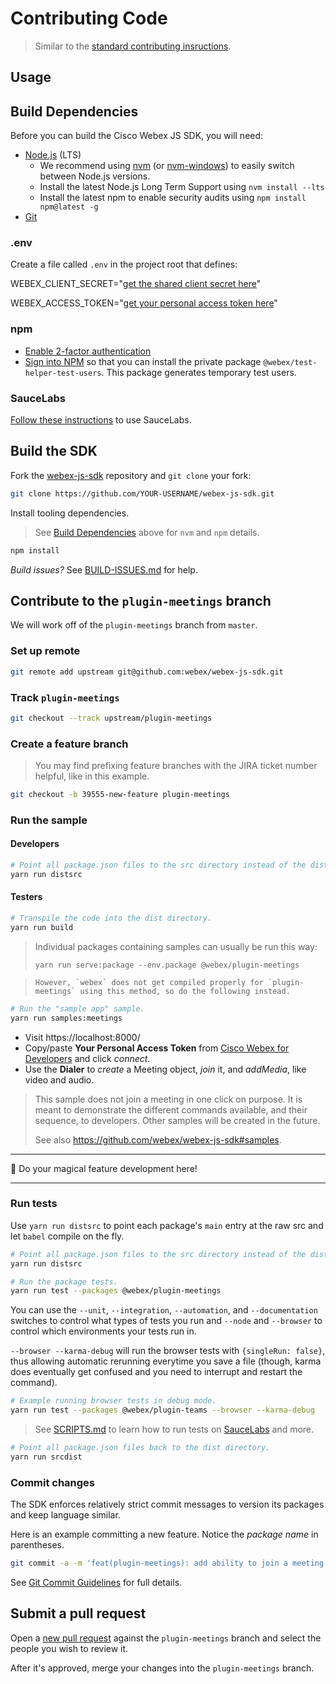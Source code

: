 # Contributing Code

> Similar to the [standard contributing insructions](https://github.com/webex/webex-js-sdk/blob/master/CONTRIBUTING.md#contributing-code).

## Usage

## Build Dependencies

Before you can build the Cisco Webex JS SDK, you will need:

- [Node.js](https://nodejs.org/) (LTS)
  - We recommend using [nvm](https://github.com/creationix/nvm) (or [nvm-windows](https://github.com/coreybutler/nvm-windows))
    to easily switch between Node.js versions.
  - Install the latest Node.js Long Term Support using `nvm install --lts`
  - Install the latest npm to enable security audits using `npm install npm@latest -g`
- [Git](https://git-scm.com/)

### .env

Create a file called `.env` in the project root that defines:

WEBEX_CLIENT_SECRET="[get the shared client secret here](https://cisco.box.com/s/phyd6usx1ga6vf06tdzx5bxn9epnwc2w)"

WEBEX_ACCESS_TOKEN="[get your personal access token here](https://developer.webex.com/docs/api/getting-started#accounts-and-authentication)"

### npm

- [Enable 2-factor authentication](https://docs.npmjs.com/getting-started/using-two-factor-authentication)
- [Sign into NPM](https://docs.npmjs.com/private-modules/ci-server-config#how-to-create-a-new-authentication-token) so that you can install the private package `@webex/test-helper-test-users`. This package generates temporary test users.

### SauceLabs

[Follow these instructions](https://github.com/webex/webex-js-sdk/blob/master/SCRIPTS.md#saucelabs) to use SauceLabs.

## Build the SDK

Fork the [webex-js-sdk](https://github.com/webex/webex-js-sdk/) repository and `git clone` your fork:

```bash
git clone https://github.com/YOUR-USERNAME/webex-js-sdk.git
```

Install tooling dependencies.

> See [Build Dependencies](#build-dependencies) above for `nvm` and `npm` details.

```bash
npm install
```

*Build issues?* See [BUILD-ISSUES.md](https://github.com/webex/webex-js-sdk/blob/master/BUILD-ISSUES.md) for help.

## Contribute to the `plugin-meetings` branch

We will work off of the `plugin-meetings` branch from `master`.

### Set up remote

```bash
git remote add upstream git@github.com:webex/webex-js-sdk.git
```

### Track `plugin-meetings`

```bash
git checkout --track upstream/plugin-meetings
```

### Create a feature branch

> You may find prefixing feature branches with the JIRA ticket number helpful, like in this example.

```bash
git checkout -b 39555-new-feature plugin-meetings
```

### Run the sample

#### Developers

```bash
# Point all package.json files to the src directory instead of the dist directory.
yarn run distsrc

```

#### Testers

```bash
# Transpile the code into the dist directory.
yarn run build

```

> Individual packages containing samples can usually be run this way:
> ```
> yarn run serve:package --env.package @webex/plugin-meetings

> ```
> However, `webex` does not get compiled properly for `plugin-meetings` using this method, so do the following instead.


```bash
# Run the "sample app" sample.
yarn run samples:meetings

```

- Visit https://localhost:8000/
- Copy/paste **Your Personal Access Token** from [Cisco Webex for Developers](https://developer.webex.com/docs/api/getting-started) and click *connect*.
- Use the **Dialer** to *create* a Meeting object, *join* it, and *addMedia*, like video and audio.

> This sample does not join a meeting in one click on purpose. It is meant to demonstrate the different commands available, and their sequence, to developers. Other samples will be created in the future.
>
> See also https://github.com/webex/webex-js-sdk#samples.

---

🔮 Do your magical feature development here!

---

### Run tests

Use `yarn run distsrc` to point each package's `main` entry at the raw src and let `babel` compile on the fly.


```bash
# Point all package.json files to the src directory instead of the dist directory.
yarn run distsrc

# Run the package tests.
yarn run test --packages @webex/plugin-meetings

```

You can use the `--unit`, `--integration`, `--automation`, and `--documentation` switches to control what types of tests you run and `--node` and `--browser` to control which environments your tests run in.

`--browser --karma-debug` will run the browser tests with `{singleRun: false}`, thus allowing automatic rerunning everytime you save a file (though, karma does eventually get confused and you need to interrupt and restart the command).

```bash
# Example running browser tests in debug mode.
yarn run test --packages @webex/plugin-teams --browser --karma-debug

```

> See [SCRIPTS.md](https://github.com/webex/webex-js-sdk/blob/master/SCRIPTS.md) to learn how to run tests on [SauceLabs](https://saucelabs.com/) and more.

```bash
# Point all package.json files back to the dist directory.
yarn run srcdist

```

### Commit changes

The SDK enforces relatively strict commit messages to version its packages and keep language similar.

Here is an example committing a new feature. Notice the *package name* in parentheses.

```bash
git commit -a -m 'feat(plugin-meetings): add ability to join a meeting'
```

See [Git Commit Guidelines](https://github.com/webex/webex-js-sdk/blob/plugin-meetings/CONTRIBUTING.md#git-commit-guidelines) for full details.

## Submit a pull request

Open a [new pull request](https://github.com/webex/webex-js-sdk/compare/plugin-meetings...master) against the `plugin-meetings` branch and select the people you wish to review it.

After it's approved, merge your changes into the `plugin-meetings` branch.
